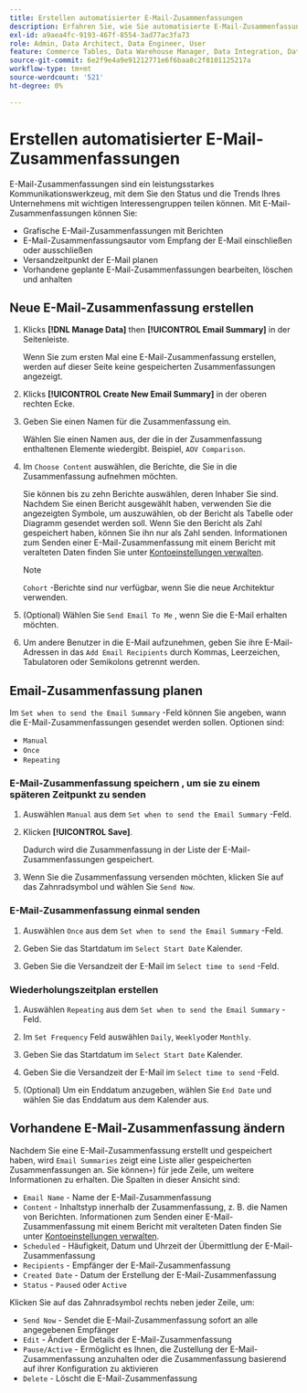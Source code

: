 ```yaml
---
title: Erstellen automatisierter E-Mail-Zusammenfassungen
description: Erfahren Sie, wie Sie automatisierte E-Mail-Zusammenfassungen erstellen.
exl-id: a9aea4fc-9193-467f-8554-3ad77ac3fa73
role: Admin, Data Architect, Data Engineer, User
feature: Commerce Tables, Data Warehouse Manager, Data Integration, Data Import/Export
source-git-commit: 6e2f9e4a9e91212771e6f6baa8c2f8101125217a
workflow-type: tm+mt
source-wordcount: '521'
ht-degree: 0%

---
```


# Erstellen automatisierter E-Mail-Zusammenfassungen

E-Mail-Zusammenfassungen sind ein leistungsstarkes Kommunikationswerkzeug, mit dem Sie den Status und die Trends Ihres Unternehmens mit wichtigen Interessengruppen teilen können. Mit E-Mail-Zusammenfassungen können Sie:

* Grafische E-Mail-Zusammenfassungen mit Berichten
* E-Mail-Zusammenfassungsautor vom Empfang der E-Mail einschließen oder ausschließen
* Versandzeitpunkt der E-Mail planen
* Vorhandene geplante E-Mail-Zusammenfassungen bearbeiten, löschen und anhalten

## Neue E-Mail-Zusammenfassung erstellen

1. Klicks **[!DNL Manage Data]** then **[!UICONTROL Email Summary]** in der Seitenleiste.

   Wenn Sie zum ersten Mal eine E-Mail-Zusammenfassung erstellen, werden auf dieser Seite keine gespeicherten Zusammenfassungen angezeigt.

1. Klicks **[!UICONTROL Create New Email Summary]** in der oberen rechten Ecke.

1. Geben Sie einen Namen für die Zusammenfassung ein.

   Wählen Sie einen Namen aus, der die in der Zusammenfassung enthaltenen Elemente wiedergibt. Beispiel, `AOV Comparison`.

1. Im `Choose Content` auswählen, die Berichte, die Sie in die Zusammenfassung aufnehmen möchten.

   Sie können bis zu zehn Berichte auswählen, deren Inhaber Sie sind. Nachdem Sie einen Bericht ausgewählt haben, verwenden Sie die angezeigten Symbole, um auszuwählen, ob der Bericht als Tabelle oder Diagramm gesendet werden soll. Wenn Sie den Bericht als Zahl gespeichert haben, können Sie ihn nur als Zahl senden. Informationen zum Senden einer E-Mail-Zusammenfassung mit einem Bericht mit veralteten Daten finden Sie unter [Kontoeinstellungen verwalten](../../administrator/account-management/managing-account-settings.md).

   >[!NOTE]
   >
   >`Cohort` -Berichte sind nur verfügbar, wenn Sie die neue Architektur verwenden.

1. (Optional) Wählen Sie `Send Email To Me` , wenn Sie die E-Mail erhalten möchten.

1. Um andere Benutzer in die E-Mail aufzunehmen, geben Sie ihre E-Mail-Adressen in das `Add Email Recipients` durch Kommas, Leerzeichen, Tabulatoren oder Semikolons getrennt werden.

## Email-Zusammenfassung planen

Im `Set when to send the Email Summary` -Feld können Sie angeben, wann die E-Mail-Zusammenfassungen gesendet werden sollen. Optionen sind:

* `Manual`
* `Once`
* `Repeating`

### E-Mail-Zusammenfassung speichern , um sie zu einem späteren Zeitpunkt zu senden

1. Auswählen `Manual` aus dem `Set when to send the Email Summary` -Feld.

1. Klicken **[!UICONTROL Save]**.

   Dadurch wird die Zusammenfassung in der Liste der E-Mail-Zusammenfassungen gespeichert.

1. Wenn Sie die Zusammenfassung versenden möchten, klicken Sie auf das Zahnradsymbol und wählen Sie `Send Now`.

### E-Mail-Zusammenfassung einmal senden

1. Auswählen `Once` aus dem `Set when to send the Email Summary` -Feld.

1. Geben Sie das Startdatum im `Select Start Date` Kalender.

1. Geben Sie die Versandzeit der E-Mail im `Select time to send` -Feld.

### Wiederholungszeitplan erstellen

1. Auswählen `Repeating` aus dem `Set when to send the Email Summary` -Feld.

1. Im `Set Frequency` Feld auswählen `Daily`, `Weekly`oder `Monthly`.

1. Geben Sie das Startdatum im `Select Start Date` Kalender.

1. Geben Sie die Versandzeit der E-Mail im `Select time to send` -Feld.

1. (Optional) Um ein Enddatum anzugeben, wählen Sie `End Date` und wählen Sie das Enddatum aus dem Kalender aus.

## Vorhandene E-Mail-Zusammenfassung ändern

Nachdem Sie eine E-Mail-Zusammenfassung erstellt und gespeichert haben, wird `Email Summaries` zeigt eine Liste aller gespeicherten Zusammenfassungen an. Sie können`+`) für jede Zeile, um weitere Informationen zu erhalten. Die Spalten in dieser Ansicht sind:

* `Email Name` - Name der E-Mail-Zusammenfassung
* `Content` - Inhaltstyp innerhalb der Zusammenfassung, z. B. die Namen von Berichten. Informationen zum Senden einer E-Mail-Zusammenfassung mit einem Bericht mit veralteten Daten finden Sie unter [Kontoeinstellungen verwalten](../../administrator/account-management/managing-account-settings.md).
* `Scheduled` - Häufigkeit, Datum und Uhrzeit der Übermittlung der E-Mail-Zusammenfassung
* `Recipients` - Empfänger der E-Mail-Zusammenfassung
* `Created Date` - Datum der Erstellung der E-Mail-Zusammenfassung
* `Status` - `Paused` oder `Active`

Klicken Sie auf das Zahnradsymbol rechts neben jeder Zeile, um:

* `Send Now` - Sendet die E-Mail-Zusammenfassung sofort an alle angegebenen Empfänger
* `Edit` - Ändert die Details der E-Mail-Zusammenfassung
* `Pause/Active` - Ermöglicht es Ihnen, die Zustellung der E-Mail-Zusammenfassung anzuhalten oder die Zusammenfassung basierend auf ihrer Konfiguration zu aktivieren
* `Delete` - Löscht die E-Mail-Zusammenfassung
